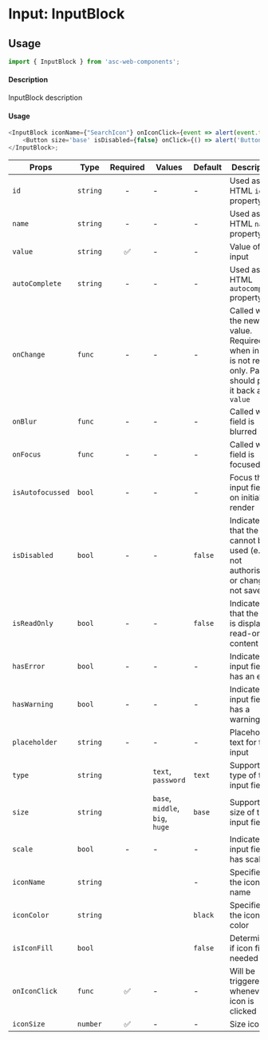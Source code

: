 # Input: InputBlock

## Usage

```js
import { InputBlock } from 'asc-web-components';
```

#### Description

InputBlock description

#### Usage

```js
<InputBlock iconName={"SearchIcon"} onIconClick={event => alert(event.target.value)} onChange={event => alert(event.target.value)} >
    <Button size='base' isDisabled={false} onClick={() => alert('Button clicked')} label="OK" />
</InputBlock>;
```


| Props                  | Type     | Required | Values                         | Default | Description                                                                                            |
| ---------------------- | -------- | :------: | ----------------------------   | ------- | ------------------------------------------------------------------------------------------------------ |
| `id`                   | `string` |    -     | -                              | -       | Used as HTML `id` property                                                                             |
| `name`                 | `string` |    -     | -                              | -       | Used as HTML `name` property                                                                           |
| `value`                | `string` |    ✅    | -                              | -       | Value of the input                                                                                     |
| `autoComplete`         | `string` |    -     | -                              | -       | Used as HTML `autocomplete` property                                                                   |
| `onChange`             | `func`   |    -     | -                              | -       | Called with the new value. Required when input is not read only. Parent should pass it back as `value` |
| `onBlur`               | `func`   |    -     | -                              | -       | Called when field is blurred                                                                           |
| `onFocus`              | `func`   |    -     | -                              | -       | Called when field is focused                                                                           |
| `isAutofocussed`       | `bool`   |    -     | -                              | -       | Focus the input field on initial render                                                                |
| `isDisabled`           | `bool`   |    -     | -                              | `false` | Indicates that the field cannot be used (e.g not authorised, or changes not saved)                     |
| `isReadOnly`           | `bool`   |    -     | -                              | `false` | Indicates that the field is displaying read-only content                                               |
| `hasError`             | `bool`   |    -     | -                              | -       | Indicates the input field has an error                                                                 |
| `hasWarning`           | `bool`   |    -     | -                              | -       | Indicates the input field has a warning                                                                |
| `placeholder`          | `string` |    -     | -                              | -       | Placeholder text for the input                                                                         |
| `type`                 | `string` |          | `text`, `password`             | `text`  | Supported type of the input fields.                                                                    |
| `size`                 | `string` |          | `base`, `middle`, `big`, `huge`| `base`  | Supported size of the input fields.                                                                    |
| `scale`                | `bool`   |    -     | -                              | -       | Indicates the input field has scale                                                                    |
| `iconName`             | `string` |          |                                | -       | Specifies the icon name                                                                                |
| `iconColor`            | `string` |          |                                | `black` | Specifies the icon color                                                                               |
| `isIconFill`           | `bool`   |          |                                | `false` | Determines if icon fill is needed                                                                      |
| `onIconClick`          | `func`   |    ✅    | -                              | -       | Will be triggered whenever an icon is clicked                                                          |
| `iconSize`             | `number` |    ✅    | -                              | -       | Size icon                                                                                              |
